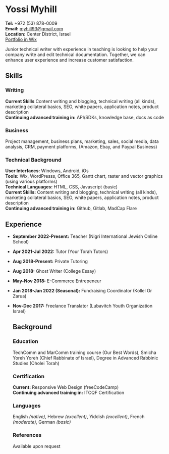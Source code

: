# Yossi Myhill
**Tel:** +972 (53) 878-0009  
**Email:** myhill93@gmail.com  
**Location:** Center District, Israel  
[Portfolio in Wix](http://myhill93.wixsite.com/yossi-myhill)  

Junior technical writer with experience in teaching is looking to help your company write and edit technical documentation. Together, we can enhance user experience and increase customer satisfaction.

## Skills
### Writing
**Current Skills** Content writing and blogging, technical writing (all kinds), marketing collateral basics, SEO, white papers, application notes, product description  
**Continuing advanced training in:** API/SDKs, knowledge base, docs as code
### Business
Project management, business plans, marketing, sales, social media, data analysis, CRM, payment platforms, (Amazon, Ebay, and Paypal Business)
### Technical Background
**User Interfaces:** Windows, Android, iOs  
**Tools:** Wix, WordPresss, Office 365, Gantt chart, raster and vector graphics (using various platforms)  
**Technical Languages:** HTML, CSS, Javascript (basic)  
**Current Skills:** Content writing and blogging, technical writing (all kinds), marketing collateral basics, SEO, white papers, application notes, product description   
**Continuing advanced training in:** Github, Gitlab, MadCap Flare  

## Experience
* **September 2022-Present:** Teacher (Nigri International Jewish Online School)  
* **Apr 2021-Jul 2022:** Tutor (Your Torah Tutors)
* **Aug 2018-Present:** Private Tutoring
* **Aug 2018:** Ghost Writer (College Essay)
* **May-Nov 2018:** E-Commerce Entrepeneur
* **Jan 2018-Jan 2022 (Seasonal):** Fundraising Coordinator (Kollel Or Zarua)
* **Nov-Dec 2017:** Freelance Translator (Lubavitch Youth Organization Israel)

  ## Background
  ### Education
  TechComm and MarComm training course (Our Best Words),
  Smicha Yoreh Yoreh (Chief Rabbinate of Israel),
  Degree in Advanced Rabbinic Studies (Oholei Torah)
  ### Certification
  **Current:** Responsive Web Design (freeCodeCamp)  
  **Continuing advanced training in:** ITCQF Certification
  ### Languages
  English *(native)*, Hebrew *(excellent)*, Yiddish *(excellent)*, French *(moderate)*, German *(basic)*
  ### References
  Available upon request
